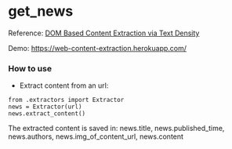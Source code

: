 # get_news

Reference:  [DOM Based Content Extraction via Text Density](http://ofey.me/papers/cetd-sigir11.pdf)

Demo: https://web-content-extraction.herokuapp.com/

### How to use
- Extract content from an url:

```
from .extractors import Extractor
news = Extractor(url)
news.extract_content()
```
The extracted content is saved in: news.title, news.published_time, news.authors, news.img_of_content_url, news.content
